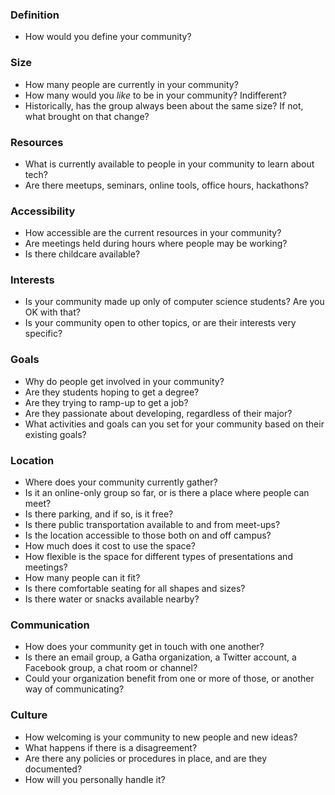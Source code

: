 ### Definition
- How would you define your community?

### Size
- How many people are currently in your community?
- How many would you _like_ to be in your community? Indifferent?
- Historically, has the group always been about the same size? If not, what brought on that change?

### Resources
- What is currently available to people in your community to learn about tech?
- Are there meetups, seminars, online tools, office hours, hackathons?

### Accessibility
- How accessible are the current resources in your community?
- Are meetings held during hours where people may be working?
- Is there childcare available?

### Interests
- Is your community made up only of computer science students? Are you OK with that?
- Is your community open to other topics, or are their interests very specific?

### Goals
- Why do people get involved in your community?
- Are they students hoping to get a degree?
- Are they trying to ramp-up to get a job?
- Are they passionate about developing, regardless of their major?
- What activities and goals can you set for your community based on their existing goals?

### Location
- Where does your community currently gather?
- Is it an online-only group so far, or is there a place where people can meet?
- Is there parking, and if so, is it free?
- Is there public transportation available to and from meet-ups?
- Is the location accessible to those both on and off campus?
- How much does it cost to use the space?
- How flexible is the space for different types of presentations and meetings?
- How many people can it fit?
- Is there comfortable seating for all shapes and sizes?
- Is there water or snacks available nearby?

### Communication
- How does your community get in touch with one another?
- Is there an email group, a Gatha organization, a Twitter account, a Facebook group, a chat room or channel?
- Could your organization benefit from one or more of those, or another way of communicating?

### Culture
- How welcoming is your community to new people and new ideas?
- What happens if there is a disagreement?
- Are there any policies or procedures in place, and are they documented?
- How will you personally handle it?
